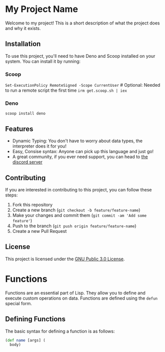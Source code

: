 # My Project Name

Welcome to my project! This is a short description of what the project does and why it exists.

## Installation

To use this project, you'll need to have Deno and Scoop installed on your system. You can install it by running:
### Scoop
`Set-ExecutionPolicy RemoteSigned -Scope CurrentUser` # Optional: Needed to run a remote script the first time
`irm get.scoop.sh | iex`

### Deno
`scoop install deno`


## Features

- Dynamic Typing: You don't have to worry about data types, the interpreter does it for you!
- Easy, Consise syntax: Anyone can pick up this language and just go!
- A great community, if you ever need support, you can head to [the discord server](https://discord.gg/SeVJ3upQGq)

## Contributing

If you are interested in contributing to this project, you can follow these steps:

1. Fork this repository
2. Create a new branch (`git checkout -b feature/feature-name`)
3. Make your changes and commit them (`git commit -am 'Add some feature'`)
4. Push to the branch (`git push origin feature/feature-name`)
5. Create a new Pull Request

## License

This project is licensed under the [GNU Public 3.0 License](LICENSE).




# Functions

Functions are an essential part of Lisp. They allow you to define and execute custom operations on data. Functions are defined using the `defun` special form.

## Defining Functions

The basic syntax for defining a function is as follows:
```clojure
(def name [args] (
  body)
```
